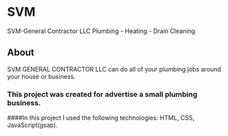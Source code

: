 # SVM
SVM-General Contractor LLC
Plumbing - Heating - Drain Cleaning
## About    
SVM GENERAL CONTRACTOR LLC can do all of your plumbing jobs around your house or business.
### This project was created for advertise a small plumbing business.
####In this project I used the following technologies:
HTML, CSS, JavaScript(gsap).
